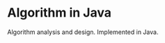 Algorithm in Java
==============================
Algorithm analysis and design. Implemented in Java. 
